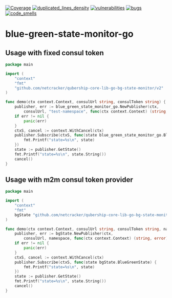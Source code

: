 [![Coverage](https://sonarcloud.io/api/project_badges/measure?metric=coverage&project=Netcracker_qubership-core-lib-go-bg-state-monitor)](https://sonarcloud.io/summary/overall?id=Netcracker_qubership-core-lib-go-bg-state-monitor)
[![duplicated_lines_density](https://sonarcloud.io/api/project_badges/measure?metric=duplicated_lines_density&project=Netcracker_qubership-core-lib-go-bg-state-monitor)](https://sonarcloud.io/summary/overall?id=Netcracker_qubership-core-lib-go-bg-state-monitor)
[![vulnerabilities](https://sonarcloud.io/api/project_badges/measure?metric=vulnerabilities&project=Netcracker_qubership-core-lib-go-bg-state-monitor)](https://sonarcloud.io/summary/overall?id=Netcracker_qubership-core-lib-go-bg-state-monitor)
[![bugs](https://sonarcloud.io/api/project_badges/measure?metric=bugs&project=Netcracker_qubership-core-lib-go-bg-state-monitor)](https://sonarcloud.io/summary/overall?id=Netcracker_qubership-core-lib-go-bg-state-monitor)
[![code_smells](https://sonarcloud.io/api/project_badges/measure?metric=code_smells&project=Netcracker_qubership-core-lib-go-bg-state-monitor)](https://sonarcloud.io/summary/overall?id=Netcracker_qubership-core-lib-go-bg-state-monitor)

# blue-green-state-monitor-go

## Usage with fixed consul token

```go
package main

import (
	"context"
	"fmt"
	"github.com/netcracker/qubership-core-lib-go-bg-state-monitor/v2"
)

func demo(ctx context.Context, consulUrl string, consulToken string) {
	publisher, err := blue_green_state_monitor_go.NewPublisher(ctx,
		consulUrl, "test-namespace", func(ctx context.Context) (string, error) { return consulToken, nil })
	if err != nil {
		panic(err)
	}
	ctxS, cancel := context.WithCancel(ctx)
	publisher.Subscribe(ctxS, func(state blue_green_state_monitor_go.BlueGreenState) {
		fmt.Printf("state=%s\n", state)
	})
	state := publisher.GetState()
	fmt.Printf("state=%s\n", state.String())
	cancel()
}
```

## Usage with m2m consul token provider
```go
package main

import (
	"context"
	"fmt"
	bgState "github.com/netcracker/qubership-core-lib-go-bg-state-monitor/v2"
)

func demo(ctx context.Context, consulUrl string, consulToken string, namespace string) {
	publisher, err := bgState.NewPublisher(ctx,
		consulUrl, namespace, func(ctx context.Context) (string, error) { return consulToken, nil })
	if err != nil {
		panic(err)
	}
	ctxS, cancel := context.WithCancel(ctx)
	publisher.Subscribe(ctxS, func(state bgState.BlueGreenState) {
		fmt.Printf("state=%s\n", state)
	})
	state := publisher.GetState()
	fmt.Printf("state=%s\n", state.String())
	cancel()
}
```